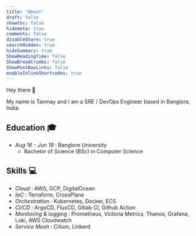```yaml
---
title: "About"
draft: false
showtoc: false
hidemeta: true
comments: false
disableShare: true
searchHidden: true
hideSummary: true
ShowReadingTime: false
ShowBreadCrumbs: false
ShowPostNavLinks: false
enableInlineShortcodes: true
---
```

Hey there :wave:

My name is Tanmay and I am a SRE / DevOps Engineer based in Banglore, India.

## Education :mortar_board:
* _Aug 16 - Jun 19_ : Banglore University
  * Bachelor of Science (BSc) in Computer Science

## Skills :computer:
* _Cloud_ : AWS, GCP, DigitalOcean
* _IaC_ :  Terraform, CrossPlane
* _Orchestration_ : Kubernetes, Docker, ECS
* _CI/CD_ : ArgoCD, FluxCD, Gitlab CI, Github Action
* _Monitoring_ & logging : Prometheus, Victoria Metrics, Thanos, Grafana, Loki, AWS Cloudwatch
* _Service Mesh_ : Cilium, Linkerd

